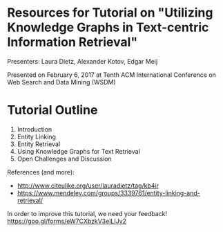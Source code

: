 # Resources for Tutorial on "Utilizing Knowledge Graphs in Text-centric Information Retrieval"

Presenters: Laura Dietz, Alexander Kotov, Edgar Meij

Presented on February 6, 2017 at Tenth ACM International Conference on Web Search and Data Mining (WSDM)

# Tutorial Outline

1. Introduction
2. Entity Linking
3. Entity Retrieval
4. Using Knowledge Graphs for Text Retrieval
5. Open Challenges and Discussion

References (and more):

- http://www.citeulike.org/user/lauradietz/tag/kb4ir
- https://www.mendeley.com/groups/3339761/entity-linking-and-retrieval/

In order to improve this tutorial, we need your feedback!
https://goo.gl/forms/eW7CXbzkV3elLIJv2


